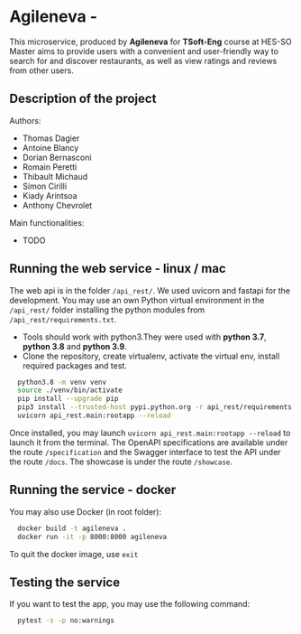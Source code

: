 # Agileneva - 

This microservice, produced by **Agileneva** for **TSoft-Eng** course at HES-SO Master aims to provide users with a convenient and user-friendly way to search for and discover restaurants, as well as view ratings and reviews from other users. 

## Description of the project

Authors:
- Thomas Dagier
- Antoine Blancy
- Dorian Bernasconi
- Romain Peretti
- Thibault Michaud
- Simon Cirilli
- Kiady Arintsoa
- Anthony Chevrolet

Main functionalities:
- TODO

## Running the web service - linux / mac

The web api is in the folder `/api_rest/`. We used uvicorn and fastapi for the development. You may use an own
Python virtual environment in the `/api_rest/` folder installing the python modules from `/api_rest/requirements.txt`.

- Tools should work with python3.They were used with **python 3.7**, **python 3.8** and **python 3.9**.
- Clone the repository, create virtualenv, activate the virtual env, install required packages and test.

```sh
  python3.8 -m venv venv
  source ./venv/bin/activate
  pip install --upgrade pip
  pip3 install --trusted-host pypi.python.org -r api_rest/requirements.txt
  uvicorn api_rest.main:rootapp --reload
```

Once installed, you may launch `uvicorn api_rest.main:rootapp --reload` to launch it from the terminal. The OpenAPI specifications are available under the route `/specification` and the Swagger interface to test the API under the route `/docs`. The showcase is under the route `/showcase`.

## Running the service - docker

You may also use Docker (in root folder):

```sh
  docker build -t agileneva .
  docker run -it -p 8000:8000 agileneva   
```

To quit the docker image, use `exit`

## Testing the service

If you want to test the app, you may use the following command:

```sh
  pytest -s -p no:warnings
```
